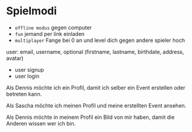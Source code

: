# Spielmodi

- `offline modus` gegen computer
- `fun` jemand per link einladen
- `multiplayer` Fange bei 0 an und level dich gegen andere spieler hoch


user: email, username, optional (firstname, lastname, birthdate, address, avatar)

- user signup
- user login

Als Dennis möchte ich ein Profil, damit ich selber ein Event erstellen oder betreten kann.

Als Sascha möchte ich meinen Profil und meine erstellten Event ansehen.

Als Dennis möchte in meinem Profil ein Bild von mir haben, damit die Anderen wissen wer ich bin.
